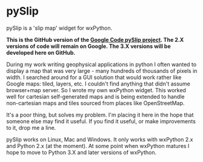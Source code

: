 # pySlip
pySlip is a 'slip map' widget for wxPython.

**This is the GitHub version of the [Google Code pySlip project](https://code.google.com/p/pyslip).
The 2.X versions of code will remain on Google.
The 3.X versions will be developed here on GitHub.**

During my work writing geophysical applications in python I often wanted to
display a map that was very large - many hundreds of thousands of pixels in
width.  I searched around for a GUI solution that would work rather like Google
maps: tiled, layers, etc.  I couldn't find anything that didn't assume
browser+map server.  So I wrote my own wxPython widget.  This worked well for
cartesian self-generated maps and is being extended to handle non-cartesian
maps and tiles sourced from places like OpenStreetMap.

It's a poor thing, but solves my problem.  I'm placing it here in the hope that
someone else may find it useful.  If you find it useful, or make improvements
to it, drop me a line.

pySlip works on Linux, Mac and Windows.  It only works with wxPython 2.x and
Python 2.x (at the moment).  At some point when wxPython matures I hope to
move to Python 3.X and later versions of wxPython.

